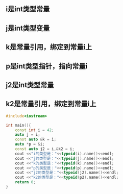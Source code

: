 ## i是int类型常量
## j是int类型变量
## k是常量引用，绑定到常量i上
## p是int类型指针，指向常量i
## j2是int类型常量
## k2是常量引用，绑定到常量i上
```C++
#include<iostream>

int main(){
	const int i = 42;
	auto j = i;
	const auto &k = i;
	auto *p = &i;
	const auto j2 = i,&k2 = i;
	cout <<"i的类型是："<<typeid(i).name()<<endl;
	cout <<"j的类型是："<<typeid(j).name()<<endl;
	cout <<"k的类型是："<<typeid(k).name()<<endl;
	cout <<"p的类型是："<<typeid(p).name()<<endl;
	cout <<"j2的类型是："<<typeid(j2).name()<<endl;
	cout <<"k2的类型是："<<typeid(p2).name()<<endl;
	return 0;
} 
```
